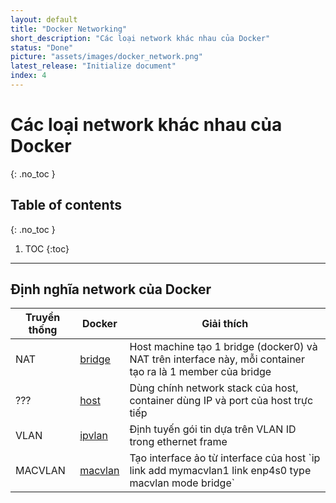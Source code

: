 ```yaml
---
layout: default
title: "Docker Networking"
short_description: "Các loại network khác nhau của Docker"
status: "Done"
picture: "assets/images/docker_network.png"
latest_release: "Initialize document"
index: 4
---
```


# Các loại network khác nhau của Docker

{: .no_toc }

## Table of contents
{: .no_toc }

1. TOC
{:toc}

-----------------------------------
## Định nghĩa network của Docker

<table class="project_table">
  <thead>
    <tr>
      <th>Truyền thống</th>
      <th>Docker </th>
      <th>Giải thích</th>
    </tr>
  </thead>

  <tbody>
    <tr>
        <td>NAT</td>
        <td><a target="_blank" href="https://docs.docker.com/network/bridge/">bridge</a></td>
        <td>Host machine tạo 1 bridge (docker0) và NAT trên interface này, mỗi container tạo ra là 1 member của bridge  </td>
    </tr>
    <tr>
        <td>???</td>
        <td><a target="_blank" href="https://docs.docker.com/network/host/">host</a></td>
        <td>Dùng chính network stack của host, container dùng IP và port của host trực tiếp </td>
    </tr>
    <tr>
        <td>VLAN</td>
        <td><a target="_blank" href="https://docs.docker.com/network/ipvlan/">ipvlan</a></td>
        <td>Định tuyến gói tin dựa trên VLAN ID trong ethernet frame</td>
    </tr>
    <tr>
        <td>MACVLAN</td>
        <td><a target="_blank" href="https://docs.docker.com/network/macvlan/">macvlan</a></td>
        <td>Tạo interface ảo từ interface của host `ip link add mymacvlan1 link enp4s0 type macvlan mode bridge`</td>
    </tr>
  </tbody>
</table>

